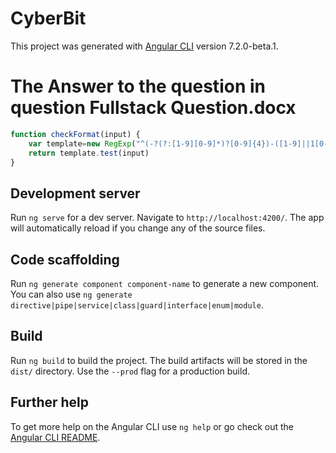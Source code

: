 # CyberBit

This project was generated with [Angular CLI](https://github.com/angular/angular-cli) version 7.2.0-beta.1.



# The Answer to the question in question Fullstack Question.docx

```javascript
function checkFormat(input) {
    var template=new RegExp("^(-?(?:[1-9][0-9]*)?[0-9]{4})-([1-9]||1[0-2]||0[1-9])-(3[01]|0[1-9]|[12][0-9])T(2[0-3]|[01][0-9]):([0-5][0-9]):([0-5][0-9])(.[0-9]+)?(Z)?$");
    return template.test(input)
}

```

## Development server

Run `ng serve` for a dev server. Navigate to `http://localhost:4200/`. The app will automatically reload if you change any of the source files.

## Code scaffolding

Run `ng generate component component-name` to generate a new component. You can also use `ng generate directive|pipe|service|class|guard|interface|enum|module`.

## Build

Run `ng build` to build the project. The build artifacts will be stored in the `dist/` directory. Use the `--prod` flag for a production build.


## Further help

To get more help on the Angular CLI use `ng help` or go check out the [Angular CLI README](https://github.com/angular/angular-cli/blob/master/README.md).

